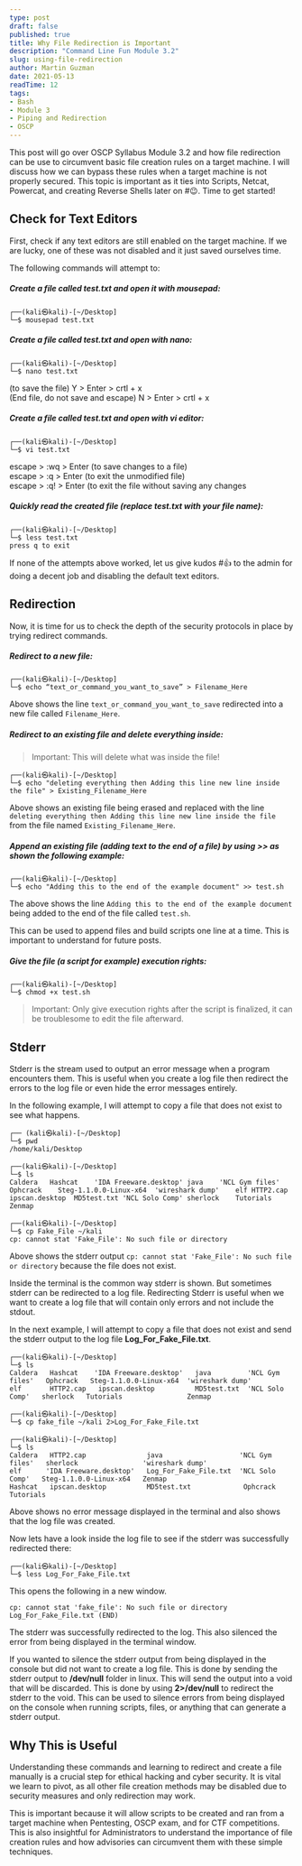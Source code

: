 ```yaml
---
type: post
draft: false
published: true
title: Why File Redirection is Important
description: "Command Line Fun Module 3.2"
slug: using-file-redirection
author: Martin Guzman
date: 2021-05-13
readTime: 12
tags:
- Bash
- Module 3
- Piping and Redirection
- OSCP
---
```


This post will go over OSCP Syllabus Module 3.2 and how file redirection can be use to circumvent basic file creation rules on a target machine. I will discuss how we can bypass these rules when a target machine is not properly secured. This topic is important as it ties into Scripts, Netcat, Powercat, and creating Reverse Shells later on #:wink:. Time to get started!

## Check for Text Editors
First, check if any text editors are still enabled on the target machine. If we are lucky, one of these was not disabled and it just saved ourselves time.

The following commands will attempt to: 
##### Create a file called test.txt and open it with mousepad:
```shell
┌──(kali㉿kali)-[~/Desktop]
└─$ mousepad test.txt 
```

##### Create a file called test.txt and open with nano:
```shell
┌──(kali㉿kali)-[~/Desktop]
└─$ nano test.txt
```
(to save the file) Y > Enter > crtl + x  
(End file, do not save and escape) N > Enter > crtl + x 

##### Create a file called test.txt and open with vi editor:
```shell
┌──(kali㉿kali)-[~/Desktop]
└─$ vi test.txt  
```  
escape > :wq > Enter (to save changes to a file)\
escape > :q > Enter (to exit the unmodified file)\
escape > :q! > Enter (to exit the file without saving any changes

##### Quickly read the created file (replace test.txt with your file name):
```shell
┌──(kali㉿kali)-[~/Desktop]
└─$ less test.txt      
press q to exit 
```

If none of the attempts above worked, let us give kudos #:thumbsup: to the admin for doing a decent job and disabling the default text editors.

## Redirection
Now, it is time for us to check the depth of the security protocols in place by trying redirect commands.

##### Redirect to a new file:
```shell
┌──(kali㉿kali)-[~/Desktop]
└─$ echo “text_or_command_you_want_to_save” > Filename_Here  
```
Above shows the line `text_or_command_you_want_to_save` redirected into a new file called `Filename_Here`.

##### Redirect to an existing file and delete everything inside:

> Important: This will delete what was inside the file!

```shell
┌──(kali㉿kali)-[~/Desktop]
└─$ echo "deleting everything then Adding this line new line inside the file" > Existing_Filename_Here 
``` 
Above shows an existing file being erased and replaced with the line `deleting everything then Adding this line new line inside the file` from the file named `Existing_Filename_Here`.

##### Append an existing file (adding text to the end of a file) by using >> as shown the following example:
```shell
┌──(kali㉿kali)-[~/Desktop]
└─$ echo "Adding this to the end of the example document" >> test.sh   
```
The above shows the line `Adding this to the end of the example document` being added to the end of the file called `test.sh`. 

This can be used to append files and build scripts one line at a time. This is important to understand for future posts. 

##### Give the file (a script for example) execution rights: 
```shell
┌──(kali㉿kali)-[~/Desktop]
└─$ chmod +x test.sh   
```

> Important: Only give execution rights after the script is finalized, it can be troublesome to edit the file afterward.

## Stderr
Stderr is the stream used to output an error message when a program encounters them. This is useful when you create a log file then redirect the errors to the log file or even hide the error messages entirely.

In the following example, I will attempt to copy a file that does not exist to see what happens.
```shell
┌── (kali㉿kali)-[~/Desktop]
└─$ pwd                                                                                                                               
/home/kali/Desktop
                                                                                                                                       
┌──(kali㉿kali)-[~/Desktop]
└─$ ls
Caldera   Hashcat    'IDA Freeware.desktop'	java	'NCL Gym files'	Ophcrack	Steg-1.1.0.0-Linux-x64	'wireshark dump'	elf	HTTP2.cap	ipscan.desktop	MD5test.txt	'NCL Solo Comp'	sherlock	Tutorials	Zenmap
                                                                                                                                          
┌──(kali㉿kali)-[~/Desktop]
└─$ cp Fake_File ~/kali     
cp: cannot stat 'Fake_File': No such file or directory 
```

Above shows the stderr output `cp: cannot stat 'Fake_File': No such file or directory` because the file does not exist.

Inside the terminal is the common way stderr is shown. But sometimes stderr can be redirected to a log file. Redirecting Stderr is useful when we want to create a log file that will contain only errors and not include the stdout.

In the next example, I will attempt to copy a file that does not exist and send the stderr output to the log file **Log_For_Fake_File.txt**.

```shell
┌──(kali㉿kali)-[~/Desktop]
└─$ ls                                         
Caldera   Hashcat    'IDA Freeware.desktop'   java         'NCL Gym files'   Ophcrack   Steg-1.1.0.0-Linux-x64  'wireshark dump'
elf       HTTP2.cap   ipscan.desktop          MD5test.txt  'NCL Solo Comp'   sherlock   Tutorials                Zenmap
                                                                                                                                          
┌──(kali㉿kali)-[~/Desktop]
└─$ cp fake_file ~/kali 2>Log_For_Fake_File.txt
                                                                                                                                          
┌──(kali㉿kali)-[~/Desktop]
└─$ ls                                                                                                                          
Caldera   HTTP2.cap               java                   'NCL Gym files'   sherlock                'wireshark dump'
elf      'IDA Freeware.desktop'   Log_For_Fake_File.txt  'NCL Solo Comp'   Steg-1.1.0.0-Linux-x64   Zenmap
Hashcat   ipscan.desktop          MD5test.txt             Ophcrack         Tutorials
```

Above shows no error message displayed in the terminal and also shows that the log file was created.

Now lets have a look inside the log file to see if the stderr was successfully redirected there:

```shell
┌──(kali㉿kali)-[~/Desktop]
└─$ less Log_For_Fake_File.txt      
```	

This opens the following in a new window.
```shell
cp: cannot stat 'fake_file': No such file or directory
Log_For_Fake_File.txt (END)
```

The stderr was successfully redirected to the log. This also silenced the error from being displayed in the terminal window.

If you wanted to silence the stderr output from being displayed in the console but did not want to create a log file. This is done by sending the stderr output to **/dev/null** folder in linux. This will send the output into a void that will be discarded. This is done by using **2>/dev/null** to redirect the stderr to the void. This can be used to silence errors from being displayed on the console when running scripts, files, or anything that can generate a stderr output.

## Why This is Useful

Understanding these commands and learning to redirect and create a file manually is a crucial step for ethical hacking and cyber security. It is vital we learn to pivot, as all other file creation methods may be disabled due to security measures and only redirection may work. 

This is important because it will allow scripts to be created and ran from a target machine when Pentesting, OSCP exam, and for CTF competitions. This is also insightful for Administrators to understand the importance of file creation rules and how advisories can circumvent them with these simple techniques.